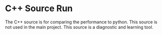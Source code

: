 # C++ Source Run

The C++ source is for comparing the performance to python. This source is not used in the main project. This source is a diagnostic and learning tool.